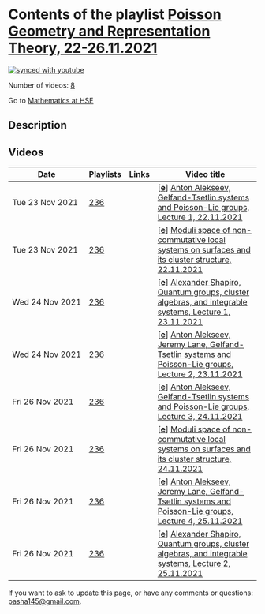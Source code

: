 # Contents of the playlist [Poisson Geometry and Representation Theory, 22-26.11.2021](https://www.youtube.com/playlist?list=PLq3E5oubNNoBkknnKuwKTtLxwl3psp-Sy)

[![synced with youtube](https://img.shields.io/github/last-commit/mathphysschool/mathphysschool.github.io/autoupdate1?label=synced%20with%20youtube)](https://github.com/mathphysschool/mathphysschool.github.io/commits/autoupdate1)

Number of videos: [8](#videos)

Go to [Mathematics at HSE](../README.md)

## Description



## Videos

|Date|Playlists|Links|Video title|
|---|---|---|---|
| Tue&nbsp;23&nbsp;Nov&nbsp;2021 | [236](../playlists/236 "Poisson Geometry and Representation Theory, 22-26.11.2021") |  | [[**e**](https://studio.youtube.com/video/bVICO6kQL9Q/edit "Edit")] [Anton Alekseev, Gelfand-Tsetlin systems and Poisson-Lie groups, Lecture 1, 22.11.2021](https://www.youtube.com/watch?v=bVICO6kQL9Q&list=PLq3E5oubNNoBkknnKuwKTtLxwl3psp-Sy "Anton Alekseev (University of Geneva, Switzerland), Gelfand-Tsetlin systems and Poisson-Lie groups, 22.11.2021&#013;&#013;Online school and international conference Poisson Geometry and Representation Theory 2021") |
| Tue&nbsp;23&nbsp;Nov&nbsp;2021 | [236](../playlists/236 "Poisson Geometry and Representation Theory, 22-26.11.2021") |  | [[**e**](https://studio.youtube.com/video/F8X-Qh6o55k/edit "Edit")] [Moduli space of non-commutative local systems on surfaces and its cluster structure, 22.11.2021](https://www.youtube.com/watch?v=F8X-Qh6o55k&list=PLq3E5oubNNoBkknnKuwKTtLxwl3psp-Sy "Alexander Goncharov (Yale University, USA), Moduli space of non-commutative local systems on surfaces and its cluster structure, Lecture 1, 22.11.2021&#013;&#013;Online school and international conference Poisson Geometry and Representation Theory 2021") |
| Wed&nbsp;24&nbsp;Nov&nbsp;2021 | [236](../playlists/236 "Poisson Geometry and Representation Theory, 22-26.11.2021") |  | [[**e**](https://studio.youtube.com/video/sLURDSPmuek/edit "Edit")] [Alexander Shapiro, Quantum groups, cluster algebras, and integrable systems, Lecture 1, 23.11.2021](https://www.youtube.com/watch?v=sLURDSPmuek&list=PLq3E5oubNNoBkknnKuwKTtLxwl3psp-Sy "Alexander Shapiro (University of Edinburgh, UK), Quantum groups, cluster algebras, and integrable systems, 23.11.2021&#013;&#013;Online school and international conference Poisson Geometry and Representation Theory 2021") |
| Wed&nbsp;24&nbsp;Nov&nbsp;2021 | [236](../playlists/236 "Poisson Geometry and Representation Theory, 22-26.11.2021") |  | [[**e**](https://studio.youtube.com/video/CsvXHb6Eihc/edit "Edit")] [Anton Alekseev, Jeremy Lane, Gelfand-Tsetlin systems and Poisson-Lie groups, Lecture 2, 23.11.2021](https://www.youtube.com/watch?v=CsvXHb6Eihc&list=PLq3E5oubNNoBkknnKuwKTtLxwl3psp-Sy "Anton Alekseev (University of Geneva, Switzerland), Jeremy Lane (McMaster University, Canada), Gelfand-Tsetlin systems and Poisson-Lie groups, 23.11.2021&#013;&#013;Online school and international conference Poisson Geometry and Representation Theory 2021") |
| Fri&nbsp;26&nbsp;Nov&nbsp;2021 | [236](../playlists/236 "Poisson Geometry and Representation Theory, 22-26.11.2021") |  | [[**e**](https://studio.youtube.com/video/LF0CczeqFkw/edit "Edit")] [Anton Alekseev, Gelfand-Tsetlin systems and Poisson-Lie groups, Lecture 3, 24.11.2021](https://www.youtube.com/watch?v=LF0CczeqFkw&list=PLq3E5oubNNoBkknnKuwKTtLxwl3psp-Sy "Anton Alekseev (University of Geneva, Switzerland), Jeremy Lane (McMaster University, Canada), Gelfand-Tsetlin systems and Poisson-Lie groups, 24.11.2021&#013;&#013;Online school and international conference Poisson Geometry and Representation Theory 2021") |
| Fri&nbsp;26&nbsp;Nov&nbsp;2021 | [236](../playlists/236 "Poisson Geometry and Representation Theory, 22-26.11.2021") |  | [[**e**](https://studio.youtube.com/video/U1KDe76Pp5s/edit "Edit")] [Moduli space of non-commutative local systems on surfaces and its cluster structure, 24.11.2021](https://www.youtube.com/watch?v=U1KDe76Pp5s&list=PLq3E5oubNNoBkknnKuwKTtLxwl3psp-Sy "Alexander Goncharov (Yale University, USA), Moduli space of non-commutative local systems on surfaces and its cluster structure, Lecture 2, 24.11.2021&#013;&#013;Online school and international conference Poisson Geometry and Representation Theory 2021") |
| Fri&nbsp;26&nbsp;Nov&nbsp;2021 | [236](../playlists/236 "Poisson Geometry and Representation Theory, 22-26.11.2021") |  | [[**e**](https://studio.youtube.com/video/IdmPnB-MNFs/edit "Edit")] [Anton Alekseev, Jeremy Lane, Gelfand-Tsetlin systems and Poisson-Lie groups, Lecture 4, 25.11.2021](https://www.youtube.com/watch?v=IdmPnB-MNFs&list=PLq3E5oubNNoBkknnKuwKTtLxwl3psp-Sy "Anton Alekseev (University of Geneva, Switzerland), Jeremy Lane (McMaster University, Canada), Gelfand-Tsetlin systems and Poisson-Lie groups, 25.11.2021&#013;&#013;Online school and international conference Poisson Geometry and Representation Theory 2021") |
| Fri&nbsp;26&nbsp;Nov&nbsp;2021 | [236](../playlists/236 "Poisson Geometry and Representation Theory, 22-26.11.2021") |  | [[**e**](https://studio.youtube.com/video/qYG6TwEQs7k/edit "Edit")] [Alexander Shapiro, Quantum groups, cluster algebras, and integrable systems, Lecture 2, 25.11.2021](https://www.youtube.com/watch?v=qYG6TwEQs7k&list=PLq3E5oubNNoBkknnKuwKTtLxwl3psp-Sy "Alexander Shapiro (University of Edinburgh, UK), Quantum groups, cluster algebras, and integrable systems, 25.11.2021&#013;&#013;Online school and international conference Poisson Geometry and Representation Theory 2021") |


 If you want to ask to update this page, or have any comments or questions: <pasha145@gmail.com>.